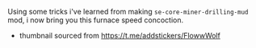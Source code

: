 Using some tricks i've learned from making `se-core-miner-drilling-mud` mod, i now bring you this furnace speed concoction.

- thumbnail sourced from https://t.me/addstickers/FlowwWolf
